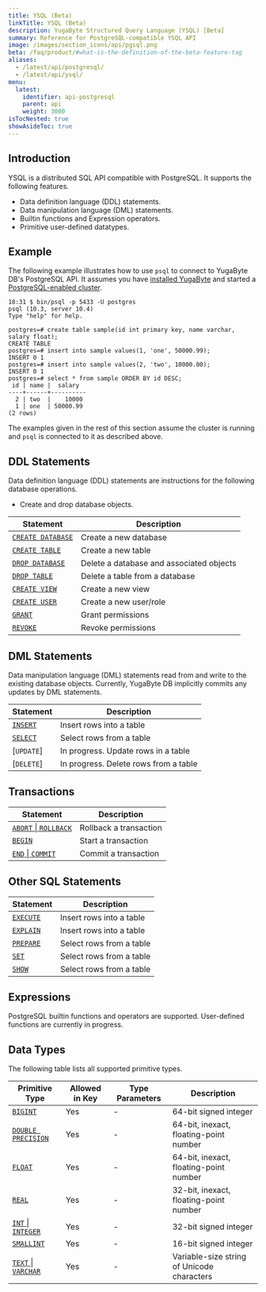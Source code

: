 ```yaml
---
title: YSQL (Beta)
linkTitle: YSQL (Beta)
description: YugaByte Structured Query Language (YSQL) [Beta]
summary: Reference for PostgreSQL-compatible YSQL API
image: /images/section_icons/api/pgsql.png
beta: /faq/product/#what-is-the-definition-of-the-beta-feature-tag
aliases:
  - /latest/api/postgresql/
  - /latest/api/ysql/
menu:
  latest:
    identifier: api-postgresql
    parent: api
    weight: 3000
isTocNested: true
showAsideToc: true
---
```


## Introduction
YSQL is a distributed SQL API compatible with PostgreSQL. It supports the following features.

- Data definition language (DDL) statements.
- Data manipulation language (DML) statements.
- Builtin functions and Expression operators.
- Primitive user-defined datatypes.

## Example
The following example illustrates how to use `psql` to connect to YugaByte DB's PostgreSQL API.
It assumes you have [installed YugaByte](../../quick-start/install/) and started a [PostgreSQL-enabled cluster](../../quick-start/test-postgresql/).

```{.sql}
18:31 $ bin/psql -p 5433 -U postgres
psql (10.3, server 10.4)
Type "help" for help.

postgres=# create table sample(id int primary key, name varchar, salary float);
CREATE TABLE
postgres=# insert into sample values(1, 'one', 50000.99);
INSERT 0 1
postgres=# insert into sample values(2, 'two', 10000.00);
INSERT 0 1
postgres=# select * from sample ORDER BY id DESC;
 id | name |  salary
----+------+----------
  2 | two  |    10000
  1 | one  | 50000.99
(2 rows)
```
The examples given in the rest of this section assume the cluster is running and `psql` is connected to it as described above.

## DDL Statements
Data definition language (DDL) statements are instructions for the following database operations.

- Create and drop database objects.

Statement | Description |
----------|-------------|
[`CREATE DATABASE`](ddl_create_database) | Create a new database |
[`CREATE TABLE`](ddl_create_table) | Create a new table |
[`DROP DATABASE`](ddl_drop_database) | Delete a database and associated objects |
[`DROP TABLE`](ddl_drop_table) | Delete a table from a database |
[`CREATE VIEW`](ddl_create_view) | Create a new view |
[`CREATE USER`](permissions) | Create a new user/role |
[`GRANT`](permissions) | Grant permissions|
[`REVOKE`](permissions) | Revoke permissions |

## DML Statements
Data manipulation language (DML) statements read from and write to the existing database objects. Currently, YugaByte DB implicitly commits any updates by DML statements.

Statement | Description |
----------|-------------|
[`INSERT`](dml_insert) | Insert rows into a table |
[`SELECT`](dml_select) | Select rows from a table |
[`UPDATE`] | In progress. Update rows in a table |
[`DELETE`] | In progress. Delete rows from a table |

## Transactions
Statement | Description |
----------|-------------|
[`ABORT` &#124; `ROLLBACK`](transactions) | Rollback a transaction |
[`BEGIN`](transactions) | Start a transaction |
[`END` &#124; `COMMIT`](transactions) | Commit a transaction |

## Other SQL Statements

Statement | Description |
----------|-------------|
[`EXECUTE`](prepare_execute) | Insert rows into a table |
[`EXPLAIN`](explain) | Insert rows into a table |
[`PREPARE`](prepare_execute) | Select rows from a table |
[`SET`](transactions) | Select rows from a table |
[`SHOW`](transactions) | Select rows from a table |

## Expressions
PostgreSQL builtin functions and operators are supported. 
User-defined functions are currently in progress.

## Data Types
The following table lists all supported primitive types.

Primitive Type | Allowed in Key | Type Parameters | Description |
---------------|----------------|-----------------|-------------|
[`BIGINT`](type_int) | Yes | - | 64-bit signed integer |
[`DOUBLE PRECISION`](type_number) | Yes | - | 64-bit, inexact, floating-point number |
[`FLOAT`](type_number) | Yes | - | 64-bit, inexact, floating-point number |
[`REAL`](type_number) | Yes | - | 32-bit, inexact, floating-point number |
[`INT` &#124; `INTEGER`](type_int) | Yes | - | 32-bit signed integer |
[`SMALLINT`](type_int) | Yes | - | 16-bit signed integer |
[`TEXT` &#124; `VARCHAR`](type_text) | Yes | - | Variable-size string of Unicode characters |
